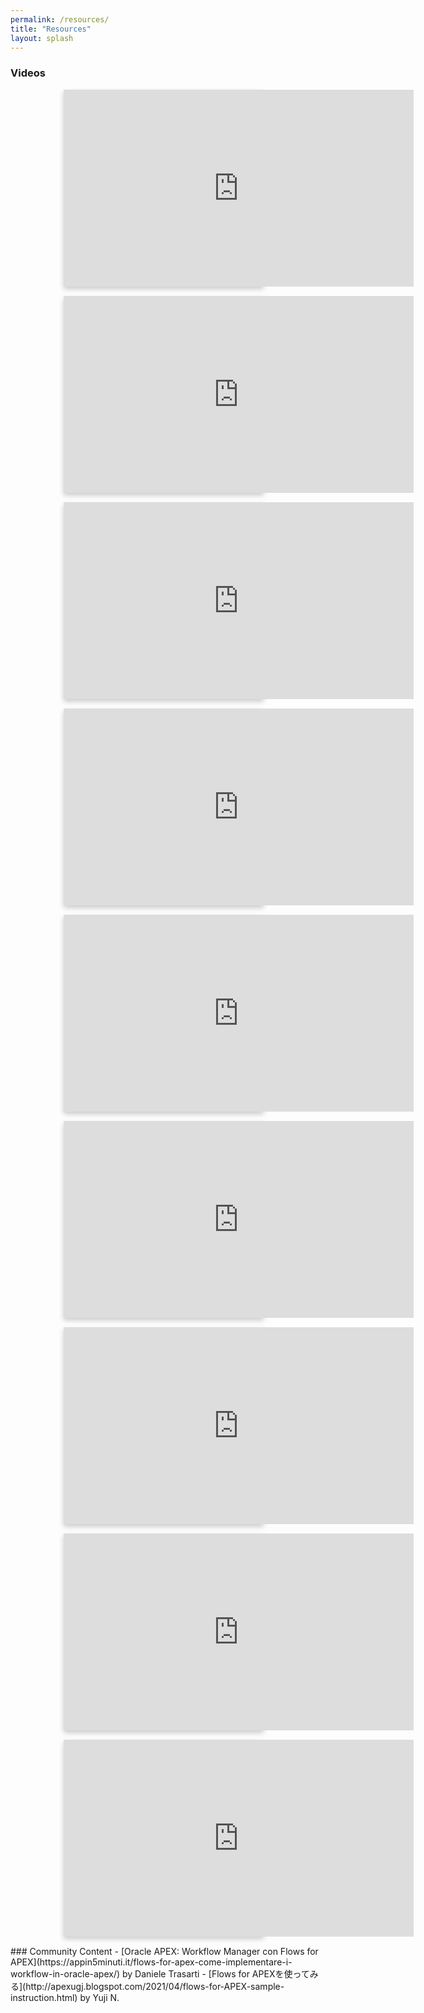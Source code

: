```yaml
---
permalink: /resources/
title: "Resources"
layout: splash
---
```

### Videos
<style type="text/css">
.video-container {
  display: flex;
  flex-direction: row;
  flex-wrap: wrap;
  justify-content: center;
}

.video-card {
  /* Add shadows to create the "card" effect */
  box-shadow: 0 4px 8px 0 rgba(0,0,0,0.2);
  transition: 0.3s;
  width:32%;
  min-width: 320px;
  display: inline-block;
  margin-bottom: 15px;
  margin-right: 15px;
}

/* On mouse-over, add a deeper shadow */
.video-card:hover {
  box-shadow: 0 8px 16px 0 rgba(0,0,0,0.2);
}

</style>
<div class="video-container">
<div class="video-card">
  <iframe width="560" height="315" src="https://www.youtube.com/embed/q77HqPuVN7s" title="YouTube video player" frameborder="0" allow="accelerometer; autoplay; clipboard-write; encrypted-media; gyroscope; picture-in-picture" allowfullscreen></iframe>
</div>
<div class="video-card">
  <iframe width="560" height="315" src="https://www.youtube.com/embed/4vraMSatlt8" title="YouTube video player" frameborder="0" allow="accelerometer; autoplay; clipboard-write; encrypted-media; gyroscope; picture-in-picture" allowfullscreen></iframe>
</div>
<div class="video-card">
   <iframe width="560" height="315" src="https://www.youtube.com/embed/NYLVzB5nEpY" title="YouTube video player" frameborder="0" allow="accelerometer; autoplay; clipboard-write; encrypted-media; gyroscope; picture-in-picture" allowfullscreen></iframe>
</div>
<div class="video-card">
   <iframe width="560" height="315" src="https://www.youtube.com/embed/lMDMVXPy0Jk" title="YouTube video player" frameborder="0" allow="accelerometer; autoplay; clipboard-write; encrypted-media; gyroscope; picture-in-picture" allowfullscreen></iframe>
</div>
<div class="video-card">
   <iframe width="560" height="315" src="https://www.youtube.com/embed/HyRrG_SDw58" title="YouTube video player" frameborder="0" allow="accelerometer; autoplay; clipboard-write; encrypted-media; gyroscope; picture-in-picture" allowfullscreen></iframe>
</div>
<div class="video-card">
   <iframe width="560" height="315" src="https://www.youtube.com/embed/uYAqO9vkGb8" title="YouTube video player" frameborder="0" allow="accelerometer; autoplay; clipboard-write; encrypted-media; gyroscope; picture-in-picture" allowfullscreen></iframe>
</div>
<div class="video-card">
   <iframe width="560" height="315" src="https://www.youtube.com/embed/7LUAtu4b_Ig" title="YouTube video player" frameborder="0" allow="accelerometer; autoplay; clipboard-write; encrypted-media; gyroscope; picture-in-picture" allowfullscreen></iframe>
</div>
<div class="video-card">
   <iframe width="560" height="315" src="https://www.youtube.com/embed/faFXzGWlwps" title="YouTube video player" frameborder="0" allow="accelerometer; autoplay; clipboard-write; encrypted-media; gyroscope; picture-in-picture" allowfullscreen></iframe>
</div>
<div class="video-card">
   <iframe width="560" height="315" src="https://www.youtube.com/embed/t9VfJBn-_YY" title="YouTube video player" frameborder="0" allow="accelerometer; autoplay; clipboard-write; encrypted-media; gyroscope; picture-in-picture" allowfullscreen></iframe>
</div>
</div>
### Community Content
- [Oracle APEX: Workflow Manager con Flows for APEX](https://appin5minuti.it/flows-for-apex-come-implementare-i-workflow-in-oracle-apex/) by Daniele Trasarti
- [Flows for APEXを使ってみる](http://apexugj.blogspot.com/2021/04/flows-for-APEX-sample-instruction.html) by Yuji N. 
